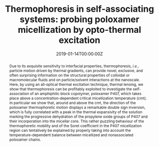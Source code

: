---
title: "Thermophoresis in self-associating systems: probing poloxamer micellization by opto-thermal excitation"
authors:
- admin
- Stefano Buzzaccaro
- Roberto Piazza
#author_notes:
#- "Department of Chemistry, Material Science, and Chemical Engineering “G. Natta”, Politecnico di Milano, Piazza Leonardo da Vinci 32, 20133 Milano, Italy"
#- "Department of Chemistry, Material Science, and Chemical Engineering “G. Natta”, Politecnico di Milano, Piazza Leonardo da Vinci 32, 20133 Milano, Italy"
#- "Department of Chemistry, Material Science, and Chemical Engineering “G. Natta”, Politecnico di Milano, Piazza Leonardo da Vinci 32, 20133 Milano, Italy"
date: "2019-01-14T00:00:00Z"
doi: "10.1039/C8SM02386G"

# Schedule page publish date (NOT publication's date).
publishDate: "2017-01-01T00:00:00Z"

# Publication type.
# Legend: 0 = Uncategorized; 1 = Conference paper; 2 = Journal article;
# 3 = Preprint / Working Paper; 4 = Report; 5 = Book; 6 = Book section;
# 7 = Thesis; 8 = Patent
publication_types: ["article-journal"]

# Publication name and optional abbreviated publication name.
publication: "*Soft Matter* **15**, 2140-2151"
publication_short: "*Soft Matter* **15**, 2140-2151"

abstract: Due to its exquisite sensitivity to interfacial properties, thermophoresis, *i.e.*, particle motion driven by thermal gradients, can provide novel, exclusive, and often surprising information on the structural properties of colloidal or macromolecular fluids and on particle/solvent interactions at the nanoscale. Here, by using an all-optical thermal excitation technique, thermal lensing, we show that thermophoresis can be profitably exploited to investigate the self-association of an amphiphilic block copolymer, poloxamer P407, which takes place above a concentration-dependent critical micellization temperature (cmt). In particular we show that, around and above the cmt, the direction of the poloxamer thermophoretic motion displays a remarkable double sign inversion, which is fully correlated with a peak in the thermal expansivity of the solution marking the progressive dehydration of the propylene oxide groups of P407 and their incorporation into the micellar core. This rather puzzling behaviour of the thermophoretic mobility and of the Soret coefficient in the P407 micellization region can tentatively be explained by properly taking into account the temperature-dependent balance between micellized and nonassociated poloxamer chains.

# Summary. An optional shortened abstract.
summary:

tags:
- Thermophoresis
- Self-assembly
featured: true

links:
- name: Front Cover
  url: https://pubs.rsc.org/en/content/articlelanding/2019/sm/c9sm90048a
url_pdf: "publication/c8sm02386g.pdf"
#url_code: ''
#url_dataset: ''
#url_poster: ''
#url_project: ''
#url_slides: ''
#url_source: ''
#url_video: ''

# Featured image
# To use, add an image named `featured.jpg/png` to your page's folder. 
image:
  caption: 'Image credit: [**RSC**](https://pubs.rsc.org/en/content/articlelanding/2019/SM/C8SM02386G)'
  focal_point: ""
  preview_only: false

# Associated Projects (optional).
#   Associate this publication with one or more of your projects.
#   Simply enter your project's folder or file name without extension.
#   E.g. `internal-project` references `content/project/internal-project/index.md`.
#   Otherwise, set `projects: []`.
projects: []

# Slides (optional).
#   Associate this publication with Markdown slides.
#   Simply enter your slide deck's filename without extension.
#   E.g. `slides: "example"` references `content/slides/example/index.md`.
#   Otherwise, set `slides: ""`.
slides:
---